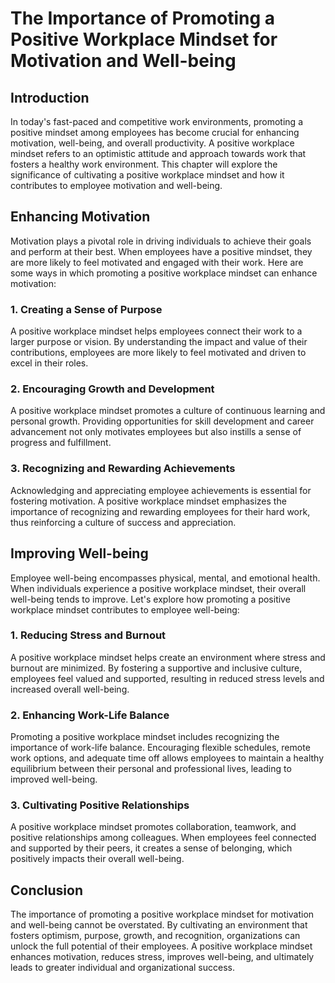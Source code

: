 # The Importance of Promoting a Positive Workplace Mindset for Motivation and Well-being

## Introduction

In today's fast-paced and competitive work environments, promoting a positive mindset among employees has become crucial for enhancing motivation, well-being, and overall productivity. A positive workplace mindset refers to an optimistic attitude and approach towards work that fosters a healthy work environment. This chapter will explore the significance of cultivating a positive workplace mindset and how it contributes to employee motivation and well-being.

## Enhancing Motivation

Motivation plays a pivotal role in driving individuals to achieve their goals and perform at their best. When employees have a positive mindset, they are more likely to feel motivated and engaged with their work. Here are some ways in which promoting a positive workplace mindset can enhance motivation:

### 1\. Creating a Sense of Purpose

A positive workplace mindset helps employees connect their work to a larger purpose or vision. By understanding the impact and value of their contributions, employees are more likely to feel motivated and driven to excel in their roles.

### 2\. Encouraging Growth and Development

A positive workplace mindset promotes a culture of continuous learning and personal growth. Providing opportunities for skill development and career advancement not only motivates employees but also instills a sense of progress and fulfillment.

### 3\. Recognizing and Rewarding Achievements

Acknowledging and appreciating employee achievements is essential for fostering motivation. A positive workplace mindset emphasizes the importance of recognizing and rewarding employees for their hard work, thus reinforcing a culture of success and appreciation.

## Improving Well-being

Employee well-being encompasses physical, mental, and emotional health. When individuals experience a positive workplace mindset, their overall well-being tends to improve. Let's explore how promoting a positive workplace mindset contributes to employee well-being:

### 1\. Reducing Stress and Burnout

A positive workplace mindset helps create an environment where stress and burnout are minimized. By fostering a supportive and inclusive culture, employees feel valued and supported, resulting in reduced stress levels and increased overall well-being.

### 2\. Enhancing Work-Life Balance

Promoting a positive workplace mindset includes recognizing the importance of work-life balance. Encouraging flexible schedules, remote work options, and adequate time off allows employees to maintain a healthy equilibrium between their personal and professional lives, leading to improved well-being.

### 3\. Cultivating Positive Relationships

A positive workplace mindset promotes collaboration, teamwork, and positive relationships among colleagues. When employees feel connected and supported by their peers, it creates a sense of belonging, which positively impacts their overall well-being.

## Conclusion

The importance of promoting a positive workplace mindset for motivation and well-being cannot be overstated. By cultivating an environment that fosters optimism, purpose, growth, and recognition, organizations can unlock the full potential of their employees. A positive workplace mindset enhances motivation, reduces stress, improves well-being, and ultimately leads to greater individual and organizational success.
